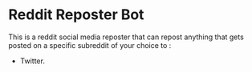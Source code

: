 # Reddit Reposter Bot
This is a reddit social media reposter that can repost anything that gets posted on a specific subreddit of your choice to :
- Twitter.
